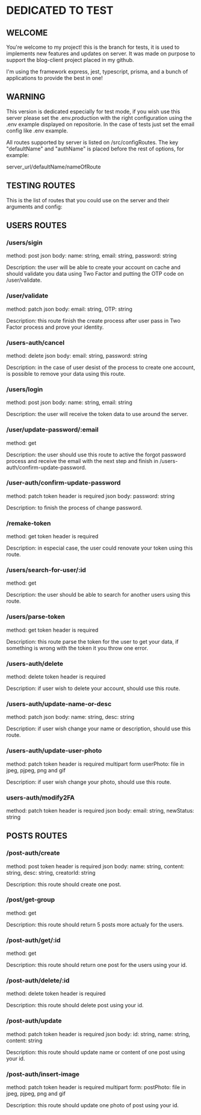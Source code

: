 # DEDICATED TO TEST

## WELCOME

You're welcome to my project! this is the branch for tests, it is used to implements new features and updates on server. It was made on purpose to support the blog-client project placed in my github.

I'm using the framework express, jest, typescript, prisma, and a bunch of applications to provide the best in one!

## WARNING

This version is dedicated especially for test mode, if you wish use this server please set the .env.production with the right configuration using the .env example displayed on repositorie. In the case of tests just set the email config like .env example.

All routes supported by server is listed on /src/configRoutes. The key "defaultName" and "authName" is placed before the rest of options, for example:

server_url/defaultName/nameOfRoute

## TESTING ROUTES
This is the list of routes that you could use on the server and their arguments and config:

## USERS ROUTES

### /users/sigin
  method: post
  json body:
    name: string,
    email: string,
    password: string

Description: the user will be able to create your account on cache and should validate you data using Two Factor and putting the OTP code on /user/validate.

### /user/validate
  method: patch
  json body:
    email: string,
    OTP: string

Description: this route finish the create process after user pass in Two Factor process and prove your identity.

### /users-auth/cancel
  method: delete
  json body:
    email: string,
    password: string

Description: in the case of user desist of the process to create one account, is possible to remove your data using this route.

### /users/login
  method: post
  json body:
    name: string,
    email: string

Description: the user will receive the token data to use around the server.

### /user/update-password/:email
  method: get

Description: the user should use this route to active the forgot password process and receive the email with the next step and finish in /users-auth/confirm-update-password.

### /user-auth/confirm-update-password
  method: patch
  token header is required
  json body:
    password: string

Description: to finish the process of change password.
### /remake-token
  method: get
  token header is required

Description: in especial case, the user could renovate your token using this route.

### /users/search-for-user/:id
  method: get

Description: the user should be able to search for another users using this route.

### /users/parse-token
  method: get
  token header is required

Description: this route parse the token for the user to get your data, if something is wrong with the token it you throw one error.

### /users-auth/delete
  method: delete
  token header is required

Description: if user wish to delete your account, should use this route.

### /users-auth/update-name-or-desc
  method: patch
  json body:
    name: string,
    desc: string

Description: if user wish change your name or description, should use this route.

### /users-auth/update-user-photo
  method: patch
  token header is required
  multipart form
    userPhoto: file in jpeg, pjpeg, png and gif

Description: if user wish change your photo, should use this route.

### users-auth/modify2FA
  method: patch
  token header is required
  json body:
    email: string,
    newStatus: string

## POSTS ROUTES

### /post-auth/create
  method: post
  token header is required
  json body:
    name: string,
    content: string,
    desc: string,
    creatorId: string

Description: this route should create one post.

### /post/get-group
  method: get

Description: this route should return 5 posts more actualy for the users.

### /post-auth/get/:id
  method: get

Description: this route should return one post for the users using your id.

### /post-auth/delete/:id
  method: delete
  token header is required

Description: this route should delete post using your id.

### /post-auth/update
  method: patch
  token header is required
  json body:
    id: string,
    name: string,
    content: string

Description: this route should update name or content of one post using your id.

### /post-auth/insert-image
  method: patch
  token header is required
  multipart form:
    postPhoto: file in jpeg, pjpeg, png and gif

Description: this route should update one photo of post using your id.

